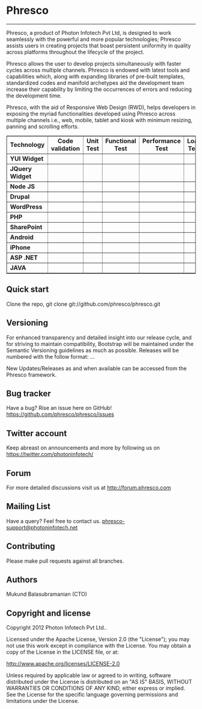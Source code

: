 Phresco 
=================
-----------------
Phresco, a product of Photon Infotech Pvt Ltd, is designed to work seamlessly with the powerful and more popular 
technologies; Phresco assists users in creating projects that boast persistent uniformity in quality across platforms
throughout the lifecycle of the project.

Phresco allows the user to develop projects simultaneously with faster cycles across multiple channels. Phresco is 
endowed with latest tools and capabilities which, along with expanding libraries of pre-built templates, standardized
codes and manifold archetypes aid the development team increase their capability by limiting the occurrences of errors
and reducing the development time.

Phresco, with the aid of Responsive Web Design (RWD), helps developers in exposing the myriad functionalities developed
using Phresco across multiple channels i.e., web, mobile, tablet and kiosk with minimum resizing, panning and scrolling
efforts.



<Table Border="1" cellpadding="2" cellspacing="2" align="center" width="100%">
<tr>
   <td align="center"><b>Technology</b></td>
	<td align="center"><b>Code validation</b></td>
	<td align="center"><b>Unit Test</b></td>
	<td align="center"><b>Functional Test</b></td>
	<td align="center"><b>Performance Test</b></td>
	<td align="center"><b>Load Test</b></td>
	<td align="center"><b>Deploy</b></td>
	<td align="center"><b>Continuous Integration</b></td>
	<td align="center"><b>Remote Deployment</b></td>
</tr>

<tr>
	<td><b>YUI Widget</b></td>
	<td align="center"><img src="http://www.gettyicons.com/free-icons/112/must-have/png/256/check_256.png" width="15px" height="15px" align="center"></img></td>
	<td align="center"><img src="http://www.clker.com/cliparts/8/0/1/9/1195445329999867155jean_victor_balin_cross.svg.med.png" 
	width="15px" 
	height="15px" align="center"></img></td>
	<td align="center"><img src="http://www.gettyicons.com/free-icons/112/must-have/png/256/check_256.png" width="15px" 
	height="15px" align="center"></img></td>
	<td></td>
	<td align="center"><img src="http://www.gettyicons.com/free-icons/112/must-have/png/256/check_256.png" width="15px" 
	height="15px" align="center"></img></td>
	<td align="center"><img src="http://www.gettyicons.com/free-icons/112/must-have/png/256/check_256.png" width="15px" 
	height="15px" align="center"></img></td>
	<td align="center"><img src="http://www.gettyicons.com/free-icons/112/must-have/png/256/check_256.png" width="15px" 
	height="15px" align="center"></img></td>
	<td align="center"><img src="http://www.gettyicons.com/free-icons/112/must-have/png/256/check_256.png" width="15px" 
	height="15px" align="center"></img></td>
</tr>

<tr>
	<td><b>JQuery Widget</b></td>
	<td align="center"><img src="http://www.gettyicons.com/free-icons/112/must-have/png/256/check_256.png" 
	width="15px" 
	height="15px" align="center"></img></td>
	<td align="center"><img src="http://www.gettyicons.com/free-icons/112/must-have/png/256/check_256.png" width="15px" 
	height="15px" align="center"></img></td>
	<td align="center"><img src="http://www.gettyicons.com/free-icons/112/must-have/png/256/check_256.png" width="15px" 
	height="15px" align="center"></img></td>
	<td></td>
	<td align="center"><img src="http://www.gettyicons.com/free-icons/112/must-have/png/256/check_256.png" width="15px" 
	height="15px" align="center"></img></td>
	<td align="center"><img src="http://www.gettyicons.com/free-icons/112/must-have/png/256/check_256.png" width="15px" 
	height="15px" align="center"></img></td>
	<td align="center"><img src="http://www.gettyicons.com/free-icons/112/must-have/png/256/check_256.png" width="15px" 
	height="15px" align="center"></img></td>
	<td align="center"><img src="http://www.gettyicons.com/free-icons/112/must-have/png/256/check_256.png" width="15px" 
	height="15px" align="center"></img></td>
</tr>

<tr>
	<td><b>Node JS</b></td>
	<td align="center"><img src="http://www.gettyicons.com/free-icons/112/must-have/png/256/check_256.png" 
	width="15px" 
	height="15px" align="center"></img></td>
	<td align="center"><img src="http://www.gettyicons.com/free-icons/112/must-have/png/256/check_256.png" 
	width="15px" 
	height="15px" align="center"></img></td>
	<td align="center"><img src="http://www.gettyicons.com/free-icons/112/must-have/png/256/check_256.png" width="15px" 
	height="15px" align="center"></img></td>
	<td align="center"><img src="http://www.gettyicons.com/free-icons/112/must-have/png/256/check_256.png" width="15px" 
	height="15px" align="center"></img></td>
	<td align="center"><img src="http://www.gettyicons.com/free-icons/112/must-have/png/256/check_256.png" width="15px" 
	height="15px" align="center"></img></td>
	<td align="center"><img src="http://www.gettyicons.com/free-icons/112/must-have/png/256/check_256.png" width="15px" 
	height="15px" align="center"></img></td>
	<td align="center"><img src="http://www.gettyicons.com/free-icons/112/must-have/png/256/check_256.png" width="15px" 
	height="15px" align="center"></img></td>
	<td align="center"><img src="http://www.clker.com/cliparts/8/0/1/9/1195445329999867155jean_victor_balin_cross.svg.med.png" 
	width="15px" 
	height="15px" align="center"></img></td>
</tr>

<tr>
	<td><b>Drupal</b></td>
	<td align="center"><img src="http://www.clker.com/cliparts/8/0/1/9/1195445329999867155jean_victor_balin_cross.svg.med.png" 
	width="15px" 
	height="15px" align="center"></img></td>
	<td align="center"><img src="http://www.clker.com/cliparts/8/0/1/9/1195445329999867155jean_victor_balin_cross.svg.med.png" 
	width="15px" 
	height="15px" align="center"></img></td>
	<td align="center"><img src="http://www.gettyicons.com/free-icons/112/must-have/png/256/check_256.png" width="15px" 
	height="15px" align="center"></img></td>
	<td align="center"><img src="http://www.gettyicons.com/free-icons/112/must-have/png/256/check_256.png" width="15px" 
	height="15px" align="center"></img></td>
	<td align="center"><img src="http://www.gettyicons.com/free-icons/112/must-have/png/256/check_256.png" width="15px" 
	height="15px" align="center"></img></td>
	<td align="center"><img src="http://www.gettyicons.com/free-icons/112/must-have/png/256/check_256.png" width="15px" 
	height="15px" align="center"></img></td>
	<td align="center"><img src="http://www.gettyicons.com/free-icons/112/must-have/png/256/check_256.png" width="15px" 
	height="15px" align="center"></img></td>
	<td align="center"><img src="http://www.clker.com/cliparts/8/0/1/9/1195445329999867155jean_victor_balin_cross.svg.med.png" 
	width="15px" 
	height="15px" align="center"></img></td>
</tr>

<tr>
	<td><b>WordPress</b></td>
	<td align="center"><img src="http://www.clker.com/cliparts/8/0/1/9/1195445329999867155jean_victor_balin_cross.svg.med.png" 
	width="15px" 
	height="15px" align="center"></img></td>
	<td align="center"><img src="http://www.gettyicons.com/free-icons/112/must-have/png/256/check_256.png" width="15px" 
	height="15px" align="center"></img></td>
	<td align="center"><img src="http://www.gettyicons.com/free-icons/112/must-have/png/256/check_256.png" width="15px" 
	height="15px" align="center"></img></td>
	<td align="center"><img src="http://www.gettyicons.com/free-icons/112/must-have/png/256/check_256.png" width="15px" 
	height="15px" align="center"></img></td>
	<td align="center"><img src="http://www.gettyicons.com/free-icons/112/must-have/png/256/check_256.png" width="15px" 
	height="15px" align="center"></img></td>
	<td align="center"><img src="http://www.gettyicons.com/free-icons/112/must-have/png/256/check_256.png" width="15px" 
	height="15px" align="center"></img></td>
	<td align="center"><img src="http://www.gettyicons.com/free-icons/112/must-have/png/256/check_256.png" width="15px" 
	height="15px" align="center"></img></td>
	<td align="center"><img src="http://www.clker.com/cliparts/8/0/1/9/1195445329999867155jean_victor_balin_cross.svg.med.png" 
	width="15px" 
	height="15px" align="center"></img></td>
</tr>


<tr>
	<td><b>PHP</b></td>
	<td align="center"><img src="http://www.gettyicons.com/free-icons/112/must-have/png/256/check_256.png" width="15px" 
	height="15px" align="center"></img></td>
	<td align="center"><img src="http://www.gettyicons.com/free-icons/112/must-have/png/256/check_256.png" width="15px" 
	height="15px" align="center"></img></td>
	<td align="center"><img src="http://www.gettyicons.com/free-icons/112/must-have/png/256/check_256.png" width="15px" 
	height="15px" align="center"></img></td>
	<td align="center"><img src="http://www.gettyicons.com/free-icons/112/must-have/png/256/check_256.png" width="15px" 
	height="15px" align="center"></img></td>
	<td align="center"><img src="http://www.gettyicons.com/free-icons/112/must-have/png/256/check_256.png" width="15px" 
	height="15px" align="center"></img></td>
	<td align="center"><img src="http://www.gettyicons.com/free-icons/112/must-have/png/256/check_256.png" width="15px" 
	height="15px" align="center"></img></td>
	<td align="center"><img src="http://www.gettyicons.com/free-icons/112/must-have/png/256/check_256.png" width="15px" 
	height="15px" align="center"></img></td>
	<td align="center"><img src="http://www.clker.com/cliparts/8/0/1/9/1195445329999867155jean_victor_balin_cross.svg.med.png" 
	width="15px" 
	height="15px" align="center"></img></td>
</tr>


<tr>
	<td><b>SharePoint</b></td>
	<td align="center"><img src="http://www.gettyicons.com/free-icons/112/must-have/png/256/check_256.png" width="15px" 
	height="15px" align="center"></img></td>
	<td align="center"><img src="http://www.gettyicons.com/free-icons/112/must-have/png/256/check_256.png" width="15px" 
	height="15px" align="center"></img></td>
	<td align="center"><img src="http://www.gettyicons.com/free-icons/112/must-have/png/256/check_256.png" width="15px" 
	height="15px" align="center"></img></td>
	<td align="center"><img src="http://www.gettyicons.com/free-icons/112/must-have/png/256/check_256.png" width="15px" 
	height="15px" align="center"></img></td>
	<td align="center"><img src="http://www.gettyicons.com/free-icons/112/must-have/png/256/check_256.png" width="15px" 
	height="15px" align="center"></img></td>
	<td align="center"><img src="http://www.gettyicons.com/free-icons/112/must-have/png/256/check_256.png" width="15px" 
	height="15px" align="center"></img></td>
	<td align="center"><img src="http://www.gettyicons.com/free-icons/112/must-have/png/256/check_256.png" width="15px" 
	height="15px" align="center"></img></td>
	<td align="center"><img src="http://www.clker.com/cliparts/8/0/1/9/1195445329999867155jean_victor_balin_cross.svg.med.png" 
	width="15px" 
	height="15px" align="center"></img></td>	
</tr>


<tr>
	<td><b>Android</b></td>
	<td align="center"><img src="http://www.gettyicons.com/free-icons/112/must-have/png/256/check_256.png" width="15px" 
	height="15px" align="center"></img></td>
	<td align="center"><img src="http://www.gettyicons.com/free-icons/112/must-have/png/256/check_256.png" width="15px" 
	height="15px" align="center"></img></td>
	<td align="center"><img src="http://www.gettyicons.com/free-icons/112/must-have/png/256/check_256.png" width="15px" 
	height="15px" align="center"></img></td>
	<td align="center"><img src="http://www.gettyicons.com/free-icons/112/must-have/png/256/check_256.png" width="15px" 
	height="15px" align="center"></img></td>
	<td align="center"><img src="http://www.clker.com/cliparts/8/0/1/9/1195445329999867155jean_victor_balin_cross.svg.med.png" 
	width="15px" 
	height="15px" align="center"></img></td>
	<td align="center"><img src="http://www.gettyicons.com/free-icons/112/must-have/png/256/check_256.png" width="15px" 
	height="15px" align="center"></img></td>
	<td align="center"><img src="http://www.gettyicons.com/free-icons/112/must-have/png/256/check_256.png" width="15px" 
	height="15px" align="center"></img></td>
	<td align="center"><img src="http://www.gettyicons.com/free-icons/112/must-have/png/256/check_256.png" width="15px" 
	height="15px" align="center"></img></td>
</tr>


<tr>
	<td><b>iPhone</b></td>
	<td align="center"><img src="http://www.gettyicons.com/free-icons/112/must-have/png/256/check_256.png" width="15px" 
	height="15px" align="center"></img></td>
	<td align="center"><img src="http://www.gettyicons.com/free-icons/112/must-have/png/256/check_256.png" width="15px" 
	height="15px" align="center"></img></td>
	<td align="center"><img src="http://www.gettyicons.com/free-icons/112/must-have/png/256/check_256.png" width="15px" 
	height="15px" align="center"></img></td>
	<td align="center"><img src="http://www.gettyicons.com/free-icons/112/must-have/png/256/check_256.png" width="15px" 
	height="15px" align="center"></img></td>
	<td align="center"><img src="http://www.clker.com/cliparts/8/0/1/9/1195445329999867155jean_victor_balin_cross.svg.med.png" 
	width="15px" 
	height="15px" align="center"></img></td>
	<td align="center"><img src="http://www.gettyicons.com/free-icons/112/must-have/png/256/check_256.png" width="15px" 
	height="15px" align="center"></img></td>
	<td align="center"><img src="http://www.gettyicons.com/free-icons/112/must-have/png/256/check_256.png" width="15px" 
	height="15px" align="center"></img></td>
	<td align="center"><img src="http://www.gettyicons.com/free-icons/112/must-have/png/256/check_256.png" width="15px" 
	height="15px" align="center"></img></td>
</tr>


<tr>
	<td><b>ASP .NET</b></td>
	<td align="center"><img src="http://www.gettyicons.com/free-icons/112/must-have/png/256/check_256.png" width="15px" 
	height="15px" align="center"></img></td>
	<td align="center"><img src="http://www.gettyicons.com/free-icons/112/must-have/png/256/check_256.png" width="15px" 
	height="15px" align="center"></img></td>
	<td align="center"><img src="http://www.gettyicons.com/free-icons/112/must-have/png/256/check_256.png" width="15px" 
	height="15px" align="center"></img></td>
	<td align="center"><img src="http://www.gettyicons.com/free-icons/112/must-have/png/256/check_256.png" width="15px" 
	height="15px" align="center"></img></td>
	<td align="center"><img src="http://www.gettyicons.com/free-icons/112/must-have/png/256/check_256.png" width="15px" 
	height="15px" align="center"></img></td>
	<td align="center"><img src="http://www.gettyicons.com/free-icons/112/must-have/png/256/check_256.png" width="15px" 
	height="15px" align="center"></img></td>
	<td align="center"><img src="http://www.gettyicons.com/free-icons/112/must-have/png/256/check_256.png" width="15px" 
	height="15px" align="center"></img></td>
	<td align="center"><img src="http://www.clker.com/cliparts/8/0/1/9/1195445329999867155jean_victor_balin_cross.svg.med.png" 
	width="15px" 
	height="15px" align="center"></img></td>
</tr>


<tr>
	<td><b>JAVA</b></td>
	<td align="center"><img src="http://www.gettyicons.com/free-icons/112/must-have/png/256/check_256.png" width="15px" 
	height="15px" align="center"></img></td>
	<td align="center"><img src="http://www.gettyicons.com/free-icons/112/must-have/png/256/check_256.png" width="15px" 
	height="15px" align="center"></img></td>
	<td align="center"><img src="http://www.gettyicons.com/free-icons/112/must-have/png/256/check_256.png" width="15px" 
	height="15px" align="center"></img></td>
	<td align="center"><img src="http://www.gettyicons.com/free-icons/112/must-have/png/256/check_256.png" 
	width="15px" 
	height="15px" align="center"></img></td>
	<td align="center"><img src="http://www.gettyicons.com/free-icons/112/must-have/png/256/check_256.png" 
	width="15px" 
	height="15px" align="center"></img></td>
	<td align="center"><img src="http://www.gettyicons.com/free-icons/112/must-have/png/256/check_256.png" width="15px" 
	height="15px" align="center"></img></td>
	<td align="center"><img src="http://www.gettyicons.com/free-icons/112/must-have/png/256/check_256.png" width="15px" 
	height="15px" align="center"></img></td>
	<td align="center"><img src="http://www.gettyicons.com/free-icons/112/must-have/png/256/check_256.png" 
	width="15px" 
	height="15px" align="center"></img></td>
</tr>

</Table>


Quick start
-----------

Clone the repo, git clone git://github.com/phresco/phresco.git 

Versioning
----------

For enhanced transparency and detailed insight into our release cycle, and for striving to maintain compatibility, Bootstrap will be maintained under the Semantic Versioning guidelines as much as possible.
Releases will be numbered with the follow format:
<major>.<minor>.<fix>.<iteration>

New Updates/Releases as and when available can be accessed from the Phresco framework. 

Bug tracker
-----------

Have a bug? Rise an issue here on GitHub!
https://github.com/phresco/phresco/issues

Twitter account
---------------

Keep abreast on announcements and more by following us on
https://twitter.com/photoninfotech/

Forum
------

For more detailed discussions visit us at 
http://forum.phresco.com


Mailing List
------------

Have a query? Feel free to contact us.
phresco-support@photoninfotech.net

Contributing
------------

Please make pull requests against all branches. 

Authors
------------

Mukund Balasubramanian (CTO)

Copyright and license
---------------------

Copyright 2012 Photon Infotech Pvt Ltd..

Licensed under the Apache License, Version 2.0 (the "License");
you may not use this work except in compliance with the License.
You may obtain a copy of the License in the LICENSE file, or at:

   http://www.apache.org/licenses/LICENSE-2.0

Unless required by applicable law or agreed to in writing, software
distributed under the License is distributed on an "AS IS" BASIS,
WITHOUT WARRANTIES OR CONDITIONS OF ANY KIND, either express or implied.
See the License for the specific language governing permissions and
limitations under the License.